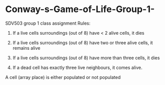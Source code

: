 # Conway-s-Game-of-Life-Group-1-
SDV503 group 1 class assignment
 Rules: 

 1. If a live cells surroundings (out of 8) have < 2 alive cells, it dies

 2. If a live cells surroundings (out of 8) have two or three alive cells, it remains alive

 3. If a live cells surroundings (out of 8) have more than three cells, it dies

 4. If a dead cell has exactly three live neighbours, it comes alive. 

 A cell (array place) is either populated or not populated